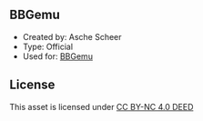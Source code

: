 ## BBGemu
- Created by: Asche Scheer
- Type: Official
- Used for: [BBGemu](https://youtube.com/@BBGemu)

## License
This asset is licensed under [CC BY-NC 4.0 DEED](https://creativecommons.org/licenses/by-nc/4.0/)